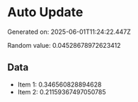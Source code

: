 # Auto Update

Generated on: 2025-06-01T11:24:22.447Z

Random value: 0.04528678972623412

## Data

- Item 1: 0.346560828894628
- Item 2: 0.21159367497050785